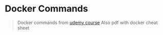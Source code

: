 # Docker Commands

> Docker commands from [udemy course](https://www.udemy.com/course/docker-mastery/) 
> Also pdf with docker cheat sheet
